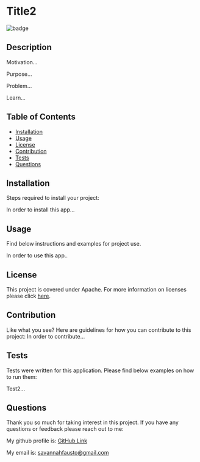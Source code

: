 # Title2

![badge](https://img.shields.io/badge/license-Apache-brightgreen)

## Description



Motivation...

Purpose...

Problem...

Learn...


## Table of Contents 

- [Installation](#installation)
- [Usage](#usage)
- [License](#license)
- [Contribution](#contribution)
- [Tests](#tests)
- [Questions](#questions)


## Installation

Steps required to install your project: 

In order to install this app...

## Usage

Find below instructions and examples for project use. 

In order to use this app..

## License 

This project is covered under Apache. For more information on licenses please 
click [here](https://choosealicense.com/).

## Contribution

Like what you see? Here are guidelines for how you can contribute to this project:
    In order to contribute...

## Tests

Tests were written for this application. Please find below examples on how to run them: 

Test2...

## Questions

Thank you so much for taking interest in this project. If you have any questions or feedback please reach out to me: 

My github profile is: 
[GitHub Link](https:///github.com/savannahfausto)

My email is: 
[savannahfausto@gmail.com](mailto:savannahfausto@gmail.com)
